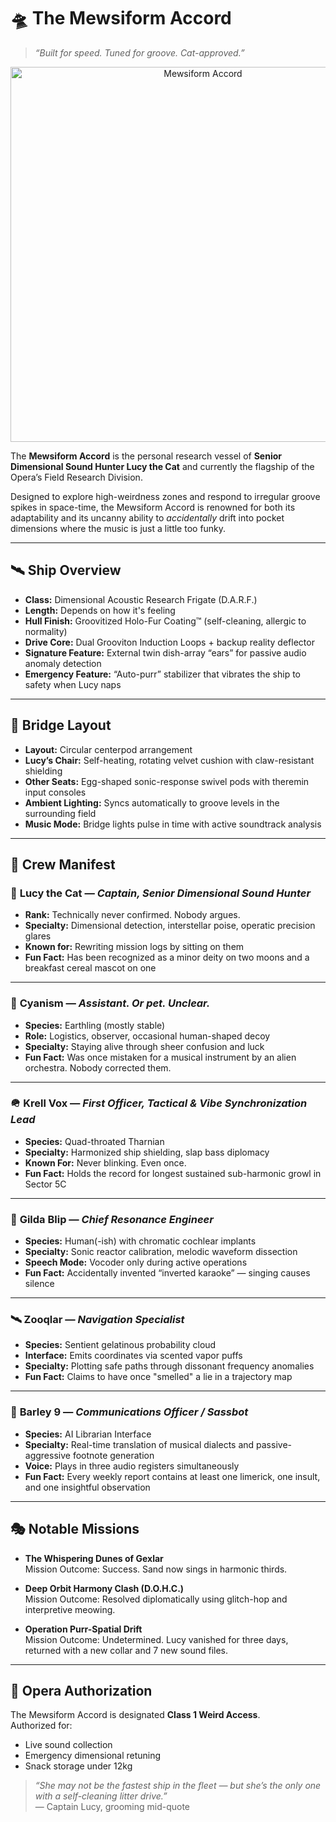 # 🛸 The Mewsiform Accord

> *“Built for speed. Tuned for groove. Cat-approved.”*

<p align="center">
  <img src="../assets/mewsiform.png" alt="Mewsiform Accord" width="600px">
</p>

The **Mewsiform Accord** is the personal research vessel of **Senior Dimensional Sound Hunter Lucy the Cat** and currently the flagship of the Opera’s Field Research Division.

Designed to explore high-weirdness zones and respond to irregular groove spikes in space-time, the Mewsiform Accord is renowned for both its adaptability and its uncanny ability to *accidentally* drift into pocket dimensions where the music is just a little too funky.

---

## 🛰️ Ship Overview

- **Class:** Dimensional Acoustic Research Frigate (D.A.R.F.)
- **Length:** Depends on how it's feeling
- **Hull Finish:** Groovitized Holo-Fur Coating™ (self-cleaning, allergic to normality)
- **Drive Core:** Dual Grooviton Induction Loops + backup reality deflector
- **Signature Feature:** External twin dish-array “ears” for passive audio anomaly detection
- **Emergency Feature:** “Auto-purr” stabilizer that vibrates the ship to safety when Lucy naps

---

## 🧭 Bridge Layout

- **Layout:** Circular centerpod arrangement
- **Lucy’s Chair:** Self-heating, rotating velvet cushion with claw-resistant shielding
- **Other Seats:** Egg-shaped sonic-response swivel pods with theremin input consoles
- **Ambient Lighting:** Syncs automatically to groove levels in the surrounding field
- **Music Mode:** Bridge lights pulse in time with active soundtrack analysis

---

## 🧪 Crew Manifest

### 🐾 **Lucy the Cat** — *Captain, Senior Dimensional Sound Hunter*

- **Rank:** Technically never confirmed. Nobody argues.
- **Specialty:** Dimensional detection, interstellar poise, operatic precision glares
- **Known for:** Rewriting mission logs by sitting on them
- **Fun Fact:** Has been recognized as a minor deity on two moons and a breakfast cereal mascot on one

---

### 👤 **Cyanism** — *Assistant. Or pet. Unclear.*

- **Species:** Earthling (mostly stable)
- **Role:** Logistics, observer, occasional human-shaped decoy
- **Specialty:** Staying alive through sheer confusion and luck
- **Fun Fact:** Was once mistaken for a musical instrument by an alien orchestra. Nobody corrected them.

---

### 🪖 **Krell Vox** — *First Officer, Tactical & Vibe Synchronization Lead*

- **Species:** Quad-throated Tharnian
- **Specialty:** Harmonized ship shielding, slap bass diplomacy
- **Known For:** Never blinking. Even once.
- **Fun Fact:** Holds the record for longest sustained sub-harmonic growl in Sector 5C

---

### 🧪 **Gilda Blip** — *Chief Resonance Engineer*

- **Species:** Human(-ish) with chromatic cochlear implants
- **Specialty:** Sonic reactor calibration, melodic waveform dissection
- **Speech Mode:** Vocoder only during active operations
- **Fun Fact:** Accidentally invented “inverted karaoke” — singing causes silence

---

### 🛰️ **Zooqlar** — *Navigation Specialist*

- **Species:** Sentient gelatinous probability cloud
- **Interface:** Emits coordinates via scented vapor puffs
- **Specialty:** Plotting safe paths through dissonant frequency anomalies
- **Fun Fact:** Claims to have once "smelled" a lie in a trajectory map

---

### 🤖 **Barley 9** — *Communications Officer / Sassbot*

- **Species:** AI Librarian Interface  
- **Specialty:** Real-time translation of musical dialects and passive-aggressive footnote generation
- **Voice:** Plays in three audio registers simultaneously
- **Fun Fact:** Every weekly report contains at least one limerick, one insult, and one insightful observation

---

## 🎭 Notable Missions

- **The Whispering Dunes of Gexlar**  
  Mission Outcome: Success. Sand now sings in harmonic thirds.

- **Deep Orbit Harmony Clash (D.O.H.C.)**  
  Mission Outcome: Resolved diplomatically using glitch-hop and interpretive meowing.

- **Operation Purr-Spatial Drift**  
  Mission Outcome: Undetermined. Lucy vanished for three days, returned with a new collar and 7 new sound files.

---

## 📜 Opera Authorization

The Mewsiform Accord is designated **Class 1 Weird Access**.  
Authorized for:

- Live sound collection
- Emergency dimensional retuning
- Snack storage under 12kg

> *“She may not be the fastest ship in the fleet — but she’s the only one with a self-cleaning litter drive.”*  
> — Captain Lucy, grooming mid-quote

